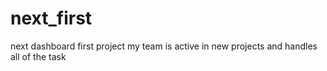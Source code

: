 # next_first
next dashboard first project
my team is  active in new projects and handles all of the task
